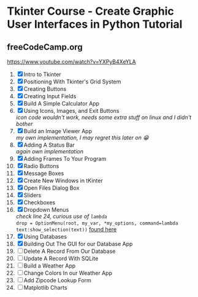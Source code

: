 # Tkinter Course - Create Graphic User Interfaces in Python Tutorial

## freeCodeCamp.org

<https://www.youtube.com/watch?v=YXPyB4XeYLA>  

1. &#9746; Intro to Tkinter
2. &#9746; Positioning With Tkinter's Grid System
3. &#9746; Creating Buttons
4. &#9746; Creating Input Fields
5. &#9746; Build A Simple Calculator App
6. &#9746; Using Icons, Images, and Exit Buttons  
 _icon code wouldn't work, needs some extra stuff on linux and I didn't bother_
7. &#9746; Build an Image Viewer App  
 _my own implementation, I may regret this later on :grin:_
8. &#9746; Adding A Status Bar  
 _again own implementation_
9. &#9746; Adding Frames To Your Program
10. &#9746; Radio Buttons
11. &#9746; Message Boxes
12. &#9746; Create New Windows in tKinter
13. &#9746; Open Files Dialog Box
14. &#9746; Sliders
15. &#9746; Checkboxes
16. &#9746; Dropdown Menus  
  _check line 24, curious use of `lambda`_  
  `drop = OptionMenu(root, my_var, *my_options, command=lambda text:show_selection(text))` [found here](https://github.com/furas/python-examples/blob/master/tkinter/optionmenu/example-3-many-optionmenu-command-lambda.py)
17. &#9746; Using Databases
18. &#9746; Building Out The GUI for our Database App
19. &#9744; Delete A Record From Our Database
20. &#9744; Update A Record With SQLite
21. &#9744; Build a Weather App
22. &#9744; Change Colors In our Weather App
23. &#9744; Add Zipcode Lookup Form
24. &#9744; Matplotlib Charts
